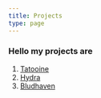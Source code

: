 ```yaml
---
title: Projects
type: page
---
```



### Hello my projects are

1. [Tatooine](/projects/tatooine/)
2. [Hydra](/projects/hydra/)
3. [Bludhaven](/projects/bludhaven/)
